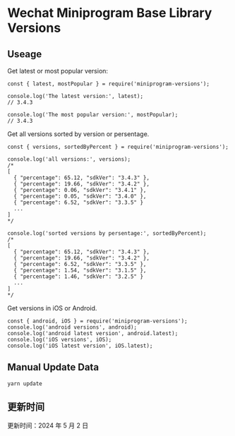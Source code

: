 
# Wechat Miniprogram Base Library Versions

## Useage

Get latest or most popular version:

```;
const { latest, mostPopular } = require('miniprogram-versions');

console.log('The latest version:', latest);
// 3.4.3

console.log('The most popular version:', mostPopular);
// 3.4.3

```

Get all versions sorted by version or persentage.

```
const { versions, sortedByPercent } = require('miniprogram-versions');

console.log('all versions:', versions);
/*
[
  { "percentage": 65.12, "sdkVer": "3.4.3" },
  { "percentage": 19.66, "sdkVer": "3.4.2" },
  { "percentage": 0.06, "sdkVer": "3.4.1" },
  { "percentage": 0.05, "sdkVer": "3.4.0" },
  { "percentage": 6.52, "sdkVer": "3.3.5" }
  ...
]
*/

console.log('sorted versions by persentage:', sortedByPercent);
/*
[
  { "percentage": 65.12, "sdkVer": "3.4.3" },
  { "percentage": 19.66, "sdkVer": "3.4.2" },
  { "percentage": 6.52, "sdkVer": "3.3.5" },
  { "percentage": 1.54, "sdkVer": "3.1.5" },
  { "percentage": 1.46, "sdkVer": "3.2.5" }
  ...
]
*/
```

Get versions in iOS or Android.

```
const { android, iOS } = require('miniprogram-versions');
console.log('android versions', android);
console.log('android latest version', android.latest);
console.log('iOS versions', iOS);
console.log('iOS latest version', iOS.latest);
```

## Manual Update Data

```
yarn update
```

## 更新时间

更新时间：2024 年 5 月 2 日
